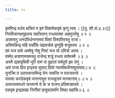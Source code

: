 ```yaml
---
title: २१

---
```

इममिन्द्र वर्धय क्षत्रियं म इमं विशामेकवृषं कृणु त्वम् । [[तु. शौ.सं.४.२२]]  
निरमित्रानक्ष्णुह्यस्य सर्वांस्तान् रन्धयास्मा अहमुत्तरेषु ॥ १ ॥  
अयमस्तु धनपतिर्धनानामयं विशां विश्पतिरस्तु राजा।  
अस्मिन्निन्द्र महि वर्चांसि धेह्यवर्चसं कृणुहि शत्रुमस्य ॥ २ ॥  
एमं भज ग्रामे अश्वेषु गोषु निष्टं भज यो ऽमित्रो अस्य ।  
वर्ष्मत् क्षत्राणामयमस्तु राजेन्द्र शत्रूं रन्धय सर्वमस्मै ॥ ३ ॥  
अस्मै द्यवापृथिवी भूरि वामं सं दुहातां घर्मदुघे इव धेनुं ।  
अयं राजा प्रिय इन्द्रस्य भूयात् प्रियो गवामोषधीनामुतापाम्॥ ४ ॥  
युनज्मि त उत्तरावन्तमिन्द्र येन जयन्ति न पराजयन्ते ।  
यस्त्वा करदेकवृषं जनानामुत राजन्नुत्तमं मानवानाम्॥ ॥ ५ ॥  
उत्तरस्त्वमधरे सन्त्वन्ये ये के च राजन् प्रतिशत्रवस्ते ।  
एकवृष इन्द्रसखा जिगीवां छत्रूयतामभि तिष्ठा महांसि॥ ६ ॥  
  